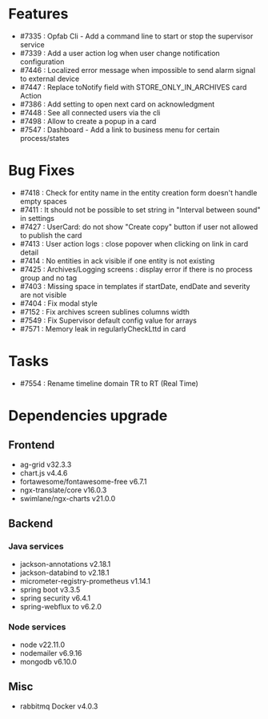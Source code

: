 
# Features
- #7335 : Opfab Cli - Add a command line to start or stop the supervisor service
- #7339 : Add a user action log when user change notification configuration
- #7446 : Localized error message when impossible to send alarm signal to external device
- #7447 : Replace toNotify field with STORE_ONLY_IN_ARCHIVES card Action
- #7386 : Add setting to open next card on acknowledgment
- #7448 : See all connected users via the cli
- #7498 : Allow to create a popup in a card
- #7547 : Dashboard - Add a link to business menu for certain process/states

# Bug Fixes
- #7418 : Check for entity name in the entity creation form doesn't handle empty spaces
- #7411 : It should not be possible to set string in "Interval between sound" in settings
- #7427 : UserCard: do not show "Create copy" button if user not allowed to publish the card
- #7413 : User action logs : close popover when clicking on link in card detail
- #7414 : No entities in ack visible if one entity is not existing
- #7425 : Archives/Logging screens : display error if there is no process group and no tag
- #7403 : Missing space in templates if startDate, endDate and severity are not visible
- #7404 : Fix modal style
- #7152 : Fix archives screen sublines columns width
- #7549 : Fix Supervisor default config value for arrays
- #7571 : Memory leak in regularlyCheckLttd in card

# Tasks

- #7554 : Rename timeline domain TR to RT (Real Time)

# Dependencies upgrade

## Frontend

- ag-grid v32.3.3
- chart.js v4.4.6
- fortawesome/fontawesome-free v6.7.1
- ngx-translate/core v16.0.3
- swimlane/ngx-charts v21.0.0
  
## Backend 

### Java services 

- jackson-annotations v2.18.1
- jackson-databind to v2.18.1
- micrometer-registry-prometheus v1.14.1
- spring boot v3.3.5
- spring security v6.4.1
- spring-webflux to v6.2.0

### Node services

- node v22.11.0
- nodemailer v6.9.16
- mongodb v6.10.0

## Misc 

-  rabbitmq Docker v4.0.3




